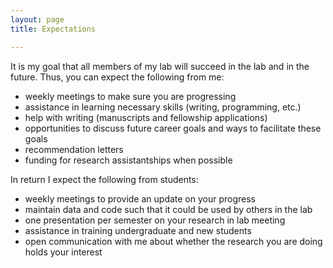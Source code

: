 ```yaml
---
layout: page
title: Expectations

---
```


It is my goal that all members of my lab will succeed in the lab and in the future. Thus, you can expect the following from me:

- weekly meetings to make sure you are progressing
- assistance in learning necessary skills (writing, programming, etc.)
- help with writing (manuscripts and fellowship applications)
- opportunities to discuss future career goals and ways to facilitate these goals
- recommendation letters
- funding for research assistantships when possible

In return I expect the following from students:

- weekly meetings to provide an update on your progress
- maintain data and code such that it could be used by others in the lab
- one presentation per semester on your research in lab meeting
- assistance in training undergraduate and new students
- open communication with me about whether the research you are doing holds your interest